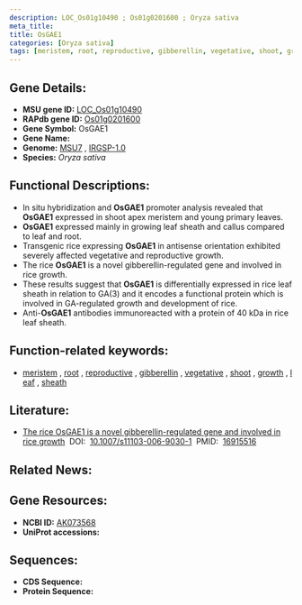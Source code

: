 ```yaml
---
description: LOC_Os01g10490 ; Os01g0201600 ; Oryza sativa
meta_title:
title: OsGAE1
categories: [Oryza sativa]
tags: [meristem, root, reproductive, gibberellin, vegetative, shoot, growth, leaf, sheath]
---
```


## Gene Details:
- **MSU gene ID:** [LOC_Os01g10490](http://rice.uga.edu/cgi-bin/ORF_infopage.cgi?orf=LOC_Os01g10490)  
- **RAPdb gene ID:** [Os01g0201600](https://rapdb.dna.affrc.go.jp/locus/?name=Os01g0201600)  
- **Gene Symbol:** OsGAE1
- **Gene Name:**
- **Genome:**  [MSU7](http://rice.uga.edu/)&nbsp;,&nbsp;[IRGSP-1.0](https://rapdb.dna.affrc.go.jp/download/irgsp1.html)
- **Species:** *Oryza sativa*

## Functional Descriptions:
   - In situ hybridization and **OsGAE1** promoter analysis revealed that **OsGAE1** expressed in shoot apex meristem and young primary leaves.
   - **OsGAE1** expressed mainly in growing leaf sheath and callus compared to leaf and root.
   - Transgenic rice expressing **OsGAE1** in antisense orientation exhibited severely affected vegetative and reproductive growth.
   - The rice **OsGAE1** is a novel gibberellin-regulated gene and involved in rice growth.
   - These results suggest that **OsGAE1** is differentially expressed in rice leaf sheath in relation to GA(3) and it encodes a functional protein which is involved in GA-regulated growth and development of rice.
   - Anti-**OsGAE1** antibodies immunoreacted with a protein of 40 kDa in rice leaf sheath.

## Function-related keywords:
   - [meristem](/tags/meristem/)&nbsp;,&nbsp;[root](/tags/root/)&nbsp;,&nbsp;[reproductive](/tags/reproductive/)&nbsp;,&nbsp;[gibberellin](/tags/gibberellin/)&nbsp;,&nbsp;[vegetative](/tags/vegetative/)&nbsp;,&nbsp;[shoot](/tags/shoot/)&nbsp;,&nbsp;[growth](/tags/growth/)&nbsp;,&nbsp;[leaf](/tags/leaf/)&nbsp;,&nbsp;[sheath](/tags/sheath/)

## Literature:
   - [The rice OsGAE1 is a novel gibberellin-regulated gene and involved in rice growth](https://www.doi.org/10.1007/s11103-006-9030-1)&nbsp;&nbsp;DOI:&nbsp;&nbsp;[10.1007/s11103-006-9030-1](https://www.doi.org/10.1007/s11103-006-9030-1)&nbsp;&nbsp;PMID:&nbsp;&nbsp;[16915516](https://pubmed.ncbi.nlm.nih.gov/16915516/)

## Related News:

## Gene Resources:
- **NCBI ID:**  [AK073568](http://www.ncbi.nlm.nih.gov/nuccore/AK073568)
- **UniProt accessions:** [](https://www.uniprot.org/uniprotkb//entry)

## Sequences:
- **CDS Sequence:**
- **Protein Sequence:**
